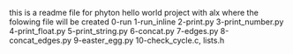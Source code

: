 this is a readme file for phyton hello world project with alx
where the folowing file will be created 
0-run
1-run_inline
2-print.py
3-print_number.py
4-print_float.py
5-print_string.py
 6-concat.py
7-edges.py
8-concat_edges.py
9-easter_egg.py
10-check_cycle.c, lists.h
